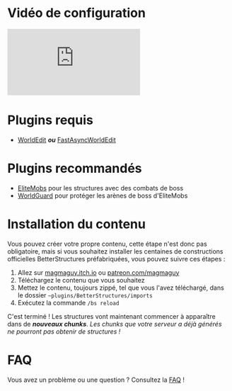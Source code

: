 # Vidéo de configuration

<div class="outer-container">
<div class="iframe-container">
  <iframe class="video-iframe" src="https://www.youtube.com/embed/1z47lSxmyq0?si=zCk9OfM9b-FH7nUU" title="Lecteur vidéo YouTube" frameborder="0" allow="accelerometer; autoplay; clipboard-write; encrypted-media; gyroscope; picture-in-picture; web-share" allowfullscreen></iframe>
</div>
</div>

# Plugins requis

- [WorldEdit](https://dev.bukkit.org/projects/worldedit) ***ou*** [FastAsyncWorldEdit](https://www.spigotmc.org/resources/fastasyncworldedit.13932/)

# Plugins recommandés

- [EliteMobs](https://www.spigotmc.org/resources/%E2%9A%94elitemobs%E2%9A%94.40090/) pour les structures avec des combats de boss
- [WorldGuard](https://dev.bukkit.org/projects/worldguard) pour protéger les arènes de boss d'EliteMobs

# Installation du contenu

Vous pouvez créer votre propre contenu, cette étape n'est donc pas obligatoire, mais si vous souhaitez installer les centaines de constructions officielles BetterStructures préfabriquées, vous pouvez suivre ces étapes :

1) Allez sur [magmaguy.itch.io](https://magmaguy.itch.io/) ou [patreon.com/magmaguy](https://www.patreon.com/magmaguy)
2) Téléchargez le contenu que vous souhaitez
3) Mettez le contenu, toujours zippé, tel que vous l'avez téléchargé, dans le dossier `~plugins/BetterStructures/imports`
4) Exécutez la commande `/bs reload`

C'est terminé ! Les structures vont maintenant commencer à apparaître dans de ***nouveaux chunks***. *Les chunks que votre serveur a déjà générés ne pourront pas obtenir de structures !*

# FAQ

Vous avez un problème ou une question ? Consultez la [FAQ]($language$/betterstructures/faq.md) !
